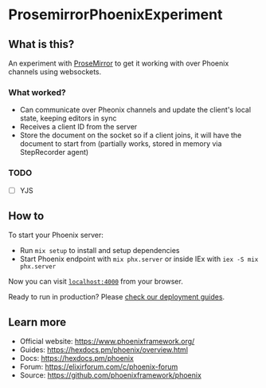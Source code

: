 # ProsemirrorPhoenixExperiment

## What is this?

An experiment with [ProseMirror](https://prosemirror.net/) to get it working with over Phoenix channels using websockets.

### What worked?

- Can communicate over Pheonix channels and update the client's local state, keeping editors in sync
- Receives a client ID from the server
- Store the document on the socket so if a client joins, it will have the document to start from (partially works, stored in memory via StepRecorder agent)

### TODO

- [ ] YJS

## How to

To start your Phoenix server:

- Run `mix setup` to install and setup dependencies
- Start Phoenix endpoint with `mix phx.server` or inside IEx with `iex -S mix phx.server`

Now you can visit [`localhost:4000`](http://localhost:4000) from your browser.

Ready to run in production? Please [check our deployment guides](https://hexdocs.pm/phoenix/deployment.html).

## Learn more

- Official website: https://www.phoenixframework.org/
- Guides: https://hexdocs.pm/phoenix/overview.html
- Docs: https://hexdocs.pm/phoenix
- Forum: https://elixirforum.com/c/phoenix-forum
- Source: https://github.com/phoenixframework/phoenix
